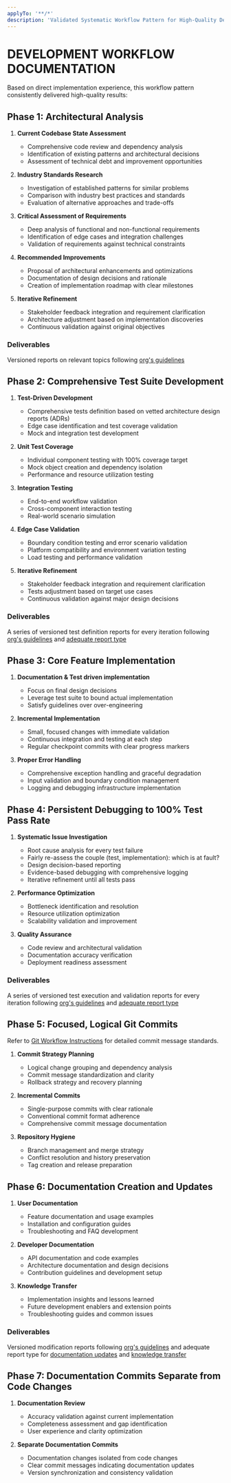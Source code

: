 ```yaml
---
applyTo: '**/*'
description: 'Validated Systematic Workflow Pattern for High-Quality Development'
---
```


# DEVELOPMENT WORKFLOW DOCUMENTATION

Based on direct implementation experience, this workflow pattern consistently delivered high-quality results:

## Phase 1: Architectural Analysis

1. **Current Codebase State Assessment**
   - Comprehensive code review and dependency analysis
   - Identification of existing patterns and architectural decisions
   - Assessment of technical debt and improvement opportunities

2. **Industry Standards Research**
   - Investigation of established patterns for similar problems
   - Comparison with industry best practices and standards
   - Evaluation of alternative approaches and trade-offs

3. **Critical Assessment of Requirements**
   - Deep analysis of functional and non-functional requirements
   - Identification of edge cases and integration challenges
   - Validation of requirements against technical constraints

4. **Recommended Improvements**
   - Proposal of architectural enhancements and optimizations
   - Documentation of design decisions and rationale
   - Creation of implementation roadmap with clear milestones

5. **Iterative Refinement**
   - Stakeholder feedback integration and requirement clarification
   - Architecture adjustment based on implementation discoveries
   - Continuous validation against original objectives

### Deliverables

Versioned reports on relevant topics following [org's guidelines](./report-creation-rule.md)

## Phase 2: Comprehensive Test Suite Development

1. **Test-Driven Development**
   - Comprehensive tests definition based on vetted architecture design reports (ADRs)
   - Edge case identification and test coverage validation
   - Mock and integration test development

1. **Unit Test Coverage**
   - Individual component testing with 100% coverage target
   - Mock object creation and dependency isolation
   - Performance and resource utilization testing

2. **Integration Testing**
   - End-to-end workflow validation
   - Cross-component interaction testing
   - Real-world scenario simulation

3. **Edge Case Validation**
   - Boundary condition testing and error scenario validation
   - Platform compatibility and environment variation testing
   - Load testing and performance validation

4. **Iterative Refinement**
   - Stakeholder feedback integration and requirement clarification
   - Tests adjustment based on target use cases 
   - Continuous validation against major design decisions

### Deliverables

A series of versioned test definition reports for every iteration following [org's guidelines](./report-creation-rule.md) and [adequate report type](./report-types.md#test-definition-report)

## Phase 3: Core Feature Implementation

1. **Documentation & Test driven implementation**
   - Focus on final design decisions
   - Leverage test suite to bound actual implementation
   - Satisfy guidelines over over-engineering

2. **Incremental Implementation**
   - Small, focused changes with immediate validation
   - Continuous integration and testing at each step
   - Regular checkpoint commits with clear progress markers

3. **Proper Error Handling**
   - Comprehensive exception handling and graceful degradation
   - Input validation and boundary condition management
   - Logging and debugging infrastructure implementation


## Phase 4: Persistent Debugging to 100% Test Pass Rate

1. **Systematic Issue Investigation**
   - Root cause analysis for every test failure
   - Fairly re-assess the couple (test, implementation): which is at fault?
   - Design decision-based reporting
   - Evidence-based debugging with comprehensive logging
   - Iterative refinement until all tests pass

2. **Performance Optimization**
   - Bottleneck identification and resolution
   - Resource utilization optimization
   - Scalability validation and improvement

3. **Quality Assurance**
   - Code review and architectural validation
   - Documentation accuracy verification
   - Deployment readiness assessment

### Deliverables

A series of versioned test execution and validation reports for every iteration following [org's guidelines](./report-creation-rule.md) and [adequate report type](./report-types.md#test-execution-and-validation-report)

## Phase 5: Focused, Logical Git Commits

Refer to [Git Workflow Instructions](./git-workflow.md) for detailed commit message standards.

1. **Commit Strategy Planning**
   - Logical change grouping and dependency analysis
   - Commit message standardization and clarity
   - Rollback strategy and recovery planning

2. **Incremental Commits**
   - Single-purpose commits with clear rationale
   - Conventional commit format adherence
   - Comprehensive commit message documentation

3. **Repository Hygiene**
   - Branch management and merge strategy
   - Conflict resolution and history preservation
   - Tag creation and release preparation

## Phase 6: Documentation Creation and Updates

1. **User Documentation**
   - Feature documentation and usage examples
   - Installation and configuration guides
   - Troubleshooting and FAQ development

2. **Developer Documentation**
   - API documentation and code examples
   - Architecture documentation and design decisions
   - Contribution guidelines and development setup

3. **Knowledge Transfer**
   - Implementation insights and lessons learned
   - Future development enablers and extension points
   - Troubleshooting guides and common issues

### Deliverables

Versioned modification reports following [org's guidelines](./report-creation-rule.md) and adequate report type for [documentation updates](./report-types.md#documentation-update-report) and [knowledge transfer](./report-types.md#knowledge-transfer-report)

## Phase 7: Documentation Commits Separate from Code Changes

1. **Documentation Review**
   - Accuracy validation against current implementation
   - Completeness assessment and gap identification
   - User experience and clarity optimization

2. **Separate Documentation Commits**
   - Documentation changes isolated from code changes
   - Clear commit messages indicating documentation updates
   - Version synchronization and consistency validation